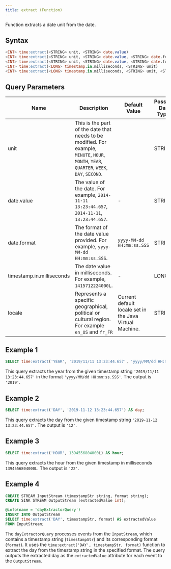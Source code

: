 ```yaml
---
title: extract (Function)
---
```


Function extracts a date unit from the date.

## Syntax

```sql
<INT> time:extract(<STRING> unit, <STRING> date.value)
<INT> time:extract(<STRING> unit, <STRING> date.value, <STRING> date.format)
<INT> time:extract(<STRING> unit, <STRING> date.value, <STRING> date.format, <STRING> locale)
<INT> time:extract(<LONG> timestamp.in.milliseconds, <STRING> unit)
<INT> time:extract(<LONG> timestamp.in.milliseconds, <STRING> unit, <STRING> locale)
```

## Query Parameters

| Name   | Description  | Default Value | Possible Data Types | Optional | Dynamic |
|--------|--------------|----------------|---------------------|----------|---------|
| unit   | This is the part of the date that needs to be modified. For example, `MINUTE`, `HOUR`, `MONTH`, `YEAR`, `QUARTER`, `WEEK`, `DAY`, `SECOND`. | | STRING| No       | No      |
| date.value  | The value of the date. For example, `2014-11-11 13:23:44.657`, `2014-11-11`, `13:23:44.657`.      | -            | STRING| Yes      | Yes     |
| date.format | The format of the date value provided. For example, `yyyy-MM-dd HH:mm:ss.SSS`. | `yyyy-MM-dd HH:mm:ss.SSS` | STRING| Yes      | Yes     |
| timestamp.in.milliseconds | The date value in milliseconds. For example, `1415712224000L`.        | -            | LONG  | Yes      | Yes     |
| locale      | Represents a specific geographical, political or cultural region. For example `en_US` and `fr_FR` | Current default locale set in the Java Virtual Machine. | STRING| Yes      | No      |

## Example 1

```sql
SELECT time:extract('YEAR', '2019/11/11 13:23:44.657', 'yyyy/MM/dd HH:mm:ss.SSS') AS year;
```

This query extracts the year from the given timestamp string `'2019/11/11 13:23:44.657'` in the format `'yyyy/MM/dd HH:mm:ss.SSS'`. The output is `'2019'`.

## Example 2

```sql
SELECT time:extract('DAY', '2019-11-12 13:23:44.657') AS day;
```

This query extracts the day from the given timestamp string `'2019-11-12 13:23:44.657'`. The output is `'12'`.

## Example 3

```sql
SELECT time:extract('HOUR', 1394556804000L) AS hour;
```

This query extracts the hour from the given timestamp in milliseconds `1394556804000L`. The output is `'22'`.

## Example 4

```sql
CREATE STREAM InputStream (timestampStr string, format string);
CREATE SINK STREAM OutputStream (extractedValue int);

@info(name = 'dayExtractorQuery')
INSERT INTO OutputStream
SELECT time:extract('DAY', timestampStr, format) AS extractedValue
FROM InputStream;
```

The `dayExtractorQuery` processes events from the `InputStream`, which contains a timestamp string (`timestampStr`) and its corresponding format (`format`). It uses the `time:extract('DAY', timestampStr, format)` function to extract the day from the timestamp string in the specified format. The query outputs the extracted day as the `extractedValue` attribute for each event to the `OutputStream`.
